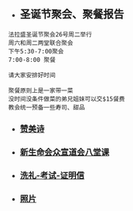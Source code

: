 
* ## 圣诞节聚会、聚餐报告

```
法拉盛圣诞节聚会26号周二举行
周六和周二两堂联合聚会
下午5:30-7:00聚会
7:00-8:00 聚餐

请大家安排好时间

聚餐原则上是一家带一菜
没时间没条件做菜的弟兄姐妹可以交$15餐费
教会统一预备一些寿司、甜品
```

* ### [赞美诗](/_posts/2023-12-12-赞美诗.md)
* ### [新生命会众宣道会八堂课](/_posts/2023-12-13-新生命会众宣道会八堂课.md)
* ### [洗礼-考试-证明信](/_posts/2023-12-13-洗礼-考试-证明信.md)
* ### [照片](/_posts/2023-12-13-照片.md)
